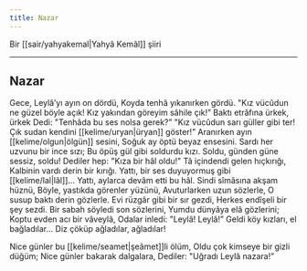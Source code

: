 ```yaml
---
title: Nazar
---
```


Bir [[sair/yahyakemal|Yahyâ Kemâl]] şiiri

---

## Nazar
Gece, Leylâ’yı ayın on dördü,
Koyda tenhâ yıkanırken gördü.
"Kız vücûdun ne güzel böyle açık!
Kız yakından göreyim sâhile çık!”
Baktı etrâfına ürkek, ürkek
Dedi: "Tenhâda bu ses nolsa gerek?”
"Kız vücûdun sarı güller gibi ter!
Çık sudan kendini [[kelime/uryan|üryan]] göster!”
Aranırken ayın [[kelime/olgun|ölgün]] sesini,
Soğuk ay öptü beyaz ensesini.
Sardı her uzvunu bir ince sızı;
Bu öpüş gül gibi soldurdu kızı.
Soldu, günden güne sessiz, soldu!
Dediler hep: "Kıza bir hâl oldu!"
Tâ içindendi gelen hıçkırığı,
Kalbinin vardı derin bir kırığı.
Yattı, bir ses duyuyormuş gibi [[kelime/lal|lâl]]…
Yattı, aylarca devâm etti bu hâl.
Sindi sîmâsına akşam hüznü,
Böyle, yastıkda görenler yüzünü,
Avuturlarken uzun sözlerle,
O susup baktı derin gözlerle.
Evi rüzgâr gibi bir sır gezdi,
Herkes endîşeli bir şey sezdi.
Bir sabah söyledi son sözlerini,
Yumdu dünyâya elâ gözlerini;
Koptu evden acı bir vâveylâ,
Odalar inledi: "Leylâ! Leylâ!”
Geldi köy kızları, el bağladılar…
Diz çöküp ağladılar, ağladılar!

Nice günler bu [[kelime/seamet|şeâmet]]li ölüm,
Oldu çok kimseye bir gizli düğüm;
Nice günler bakarak dalgalara,
Dediler: "Uğradı Leylâ nazara!”